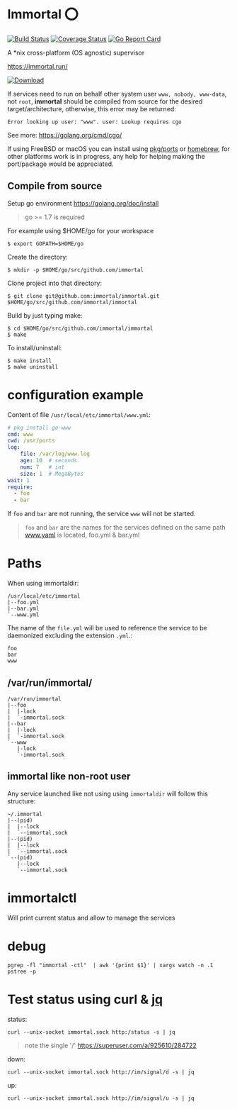 # Immortal ⭕

[![Build Status](https://travis-ci.org/immortal/immortal.svg?branch=develop)](https://travis-ci.org/immortal/immortal)
[![Coverage Status](https://coveralls.io/repos/github/immortal/immortal/badge.svg?branch=develop)](https://coveralls.io/github/immortal/immortal?branch=develop)
[![Go Report Card](https://goreportcard.com/badge/github.com/immortal/immortal)](https://goreportcard.com/report/github.com/immortal/immortal)

A *nix cross-platform (OS agnostic) supervisor

https://immortal.run/

[ ![Download](https://api.bintray.com/packages/nbari/immortal/immortal/images/download.svg) ](https://bintray.com/nbari/immortal/immortal/_latestVersion)

If services need to run on behalf other system user `www, nobody, www-data`,
not `root`, **immortal** should be compiled from source for the desired
target/architecture, otherwise, this error may be returned:

    Error looking up user: "www". user: Lookup requires cgo

See more: https://golang.org/cmd/cgo/

If using FreeBSD or macOS you can install using [pkg/ports](http://immortal.run/freebsd/)
or [homebrew](http://immortal.run/mac/), for other platforms  work is in progress,
any help for helping making the port/package would be appreciated.

## Compile from source

Setup go environment https://golang.org/doc/install

> go >= 1.7 is required

For example using $HOME/go for your workspace

    $ export GOPATH=$HOME/go

Create the directory:

    $ mkdir -p $HOME/go/src/github.com/immortal

Clone project into that directory:

    $ git clone git@github.com:immortal/immortal.git $HOME/go/src/github.com/immortal/immortal

Build by just typing make:

    $ cd $HOME/go/src/github.com/immortal/immortal
    $ make

To install/uninstall:

    $ make install
    $ make uninstall

# configuration example

Content of file `/usr/local/etc/immortal/www.yml`:

```yaml
# pkg install go-www
cmd: www
cwd: /usr/ports
log:
    file: /var/log/www.log
    age: 10  # seconds
    num: 7   # int
    size: 1  # MegaBytes
wait: 1
require:
  - foo
  - bar
```

If `foo` and `bar` are not running, the service `www` will not be started.

> `foo` and `bar` are the names for the services defined on the same path www.yaml is located, foo.yml & bar.yml

# Paths

When using immortaldir:

    /usr/local/etc/immortal
    |--foo.yml
    |--bar.yml
    `--www.yml

The name of the `file.yml` will be used to reference the service to be
daemonized excluding the extension `.yml`.:

    foo
    bar
    www

## /var/run/immortal/<name>

    /var/run/immortal
    |--foo
    |  |-lock
    |  `-immortal.sock
    |--bar
    |  |-lock
    |  `-immortal.sock
    `--www
       |-lock
       `-immortal.sock


## immortal like non-root user

Any service launched like not using using ``immortaldir`` will follow this
structure:

    ~/.immortal
    |--(pid)
    |  |--lock
    |  `--immortal.sock
    |--(pid)
    |  |--lock
    |  `--immortal.sock
    `--(pid)
       |--lock
       `--immortal.sock

# immortalctl

Will print current status and allow to manage the services

# debug

    pgrep -fl "immortal -ctl"  | awk '{print $1}' | xargs watch -n .1 pstree -p

# Test status using curl & [jq](https://stedolan.github.io/jq/)

status:

    curl --unix-socket immortal.sock http:/status -s | jq

> note the single '/' https://superuser.com/a/925610/284722


down:

    curl --unix-socket immortal.sock http://im/signal/d -s | jq

up:

    curl --unix-socket immortal.sock http://im/signal/u -s | jq
